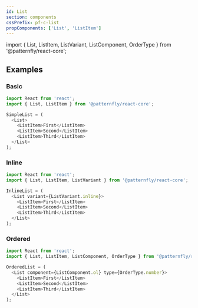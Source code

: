 ```yaml
---
id: List
section: components
cssPrefix: pf-c-list
propComponents: ['List', 'ListItem']
---
```


import { List, ListItem, ListVariant, ListComponent, OrderType } from '@patternfly/react-core';

## Examples
### Basic
```js
import React from 'react';
import { List, ListItem } from '@patternfly/react-core';

SimpleList = (
  <List>
    <ListItem>First</ListItem>
    <ListItem>Second</ListItem>
    <ListItem>Third</ListItem>
  </List>
);
```

### Inline
```js
import React from 'react';
import { List, ListItem, ListVariant } from '@patternfly/react-core';

InlineList = (
  <List variant={ListVariant.inline}>
    <ListItem>First</ListItem>
    <ListItem>Second</ListItem>
    <ListItem>Third</ListItem>
  </List>
);
```

### Ordered
```js
import React from 'react';
import { List, ListItem, ListComponent, OrderType } from '@patternfly/react-core';

OrderedList = (
  <List component={ListComponent.ol} type={OrderType.number}>
    <ListItem>First</ListItem>
    <ListItem>Second</ListItem>
    <ListItem>Third</ListItem>
  </List>
);
```
